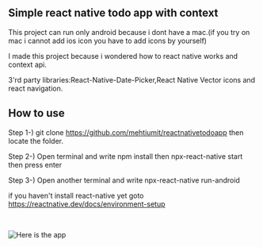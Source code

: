 ## Simple react native todo app with context

 This project can run only android because i dont have a mac.(if you try on mac i cannot add ios icon you have to add icons by yourself)

I made this project because i wondered how to react native works and context api.

3'rd party libraries:React-Native-Date-Picker,React Native Vector icons and react navigation.

## How to use 
Step 1-) git clone https://github.com/mehtiumit/reactnativetodoapp then locate the folder.


Step 2-) Open terminal and write npm install  then npx-react-native start then press enter


Step 3-) Open another terminal and write npx-react-native run-android

if you haven't install react-native yet goto https://reactnative.dev/docs/environment-setup

<br/>


![Here is the app](https://i.imgur.com/an0gWHL.gif)
